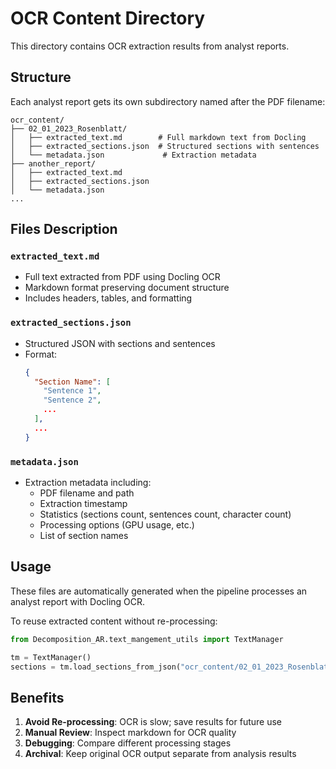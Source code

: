 # OCR Content Directory

This directory contains OCR extraction results from analyst reports.

## Structure

Each analyst report gets its own subdirectory named after the PDF filename:

```
ocr_content/
├── 02_01_2023_Rosenblatt/
│   ├── extracted_text.md        # Full markdown text from Docling
│   ├── extracted_sections.json  # Structured sections with sentences
│   └── metadata.json             # Extraction metadata
├── another_report/
│   ├── extracted_text.md
│   ├── extracted_sections.json
│   └── metadata.json
...
```

## Files Description

### `extracted_text.md`
- Full text extracted from PDF using Docling OCR
- Markdown format preserving document structure
- Includes headers, tables, and formatting

### `extracted_sections.json`
- Structured JSON with sections and sentences
- Format:
  ```json
  {
    "Section Name": [
      "Sentence 1",
      "Sentence 2",
      ...
    ],
    ...
  }
  ```

### `metadata.json`
- Extraction metadata including:
  - PDF filename and path
  - Extraction timestamp
  - Statistics (sections count, sentences count, character count)
  - Processing options (GPU usage, etc.)
  - List of section names

## Usage

These files are automatically generated when the pipeline processes an analyst report with Docling OCR.

To reuse extracted content without re-processing:
```python
from Decomposition_AR.text_mangement_utils import TextManager

tm = TextManager()
sections = tm.load_sections_from_json("ocr_content/02_01_2023_Rosenblatt/extracted_sections.json")
```

## Benefits

1. **Avoid Re-processing**: OCR is slow; save results for future use
2. **Manual Review**: Inspect markdown for OCR quality
3. **Debugging**: Compare different processing stages
4. **Archival**: Keep original OCR output separate from analysis results

